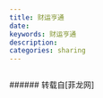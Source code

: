 ```yaml
---
title: 财运亨通
date: 
keywords: 财运亨通
description: 
categories: sharing
---
```

<td class="t_f" id="postmessage_2905598">

<img alt="" border="0" class="zoom" data-cf-modified-924c1ef8e74468d5f028d49d-="" file="http://www.flw.ph/data/appbyme/upload/image/201902/03/hJJx5kM1nLas.jpg" id="aimg_g770J" lazyloadthumb="1" onclick="" onmouseover="" src="http://www.flw.ph/data/appbyme/upload/image/201902/03/hJJx5kM1nLas.jpg"/><br/>
</td>
###### 转载自[菲龙网]